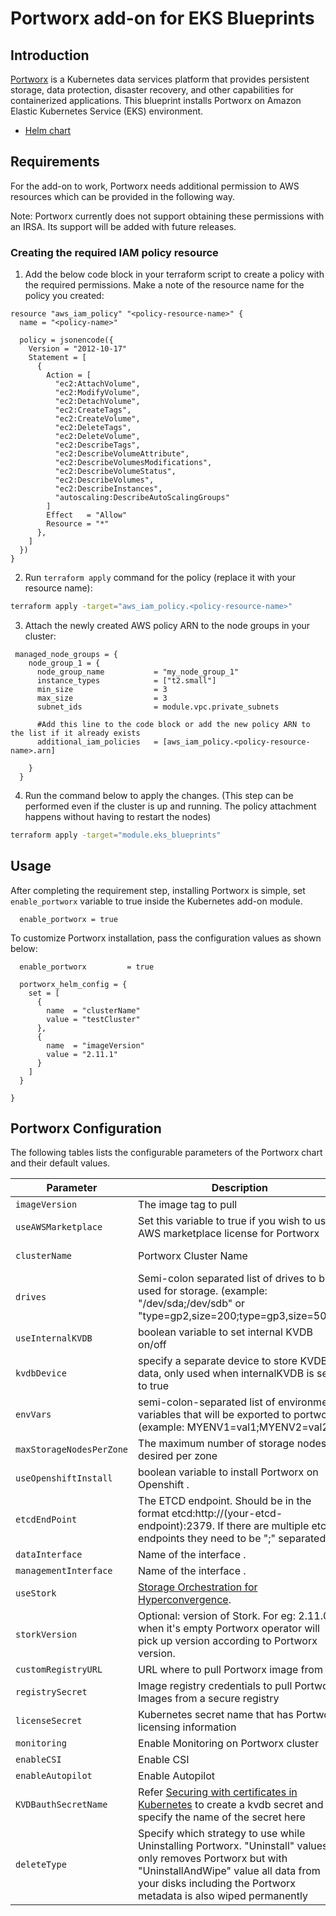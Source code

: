 # Portworx add-on for EKS Blueprints

## Introduction

[Portworx](https://portworx.com/) is a Kubernetes data services platform that provides persistent storage, data protection, disaster recovery, and other capabilities for containerized applications. This blueprint installs Portworx on Amazon Elastic Kubernetes Service (EKS) environment.

- [Helm chart](https://github.com/portworx/helm)

## Requirements

For the add-on to work, Portworx needs additional permission to AWS resources which can be provided in the following way.

Note: Portworx currently does not support obtaining these permissions with an IRSA. Its support will be added with future releases.

### Creating the required IAM policy resource

1. Add the below code block in your terraform script to create a policy with the required permissions. Make a note of the resource name for the policy you created:

```
resource "aws_iam_policy" "<policy-resource-name>" {
  name = "<policy-name>"

  policy = jsonencode({
    Version = "2012-10-17"
    Statement = [
      {
        Action = [
          "ec2:AttachVolume",
          "ec2:ModifyVolume",
          "ec2:DetachVolume",
          "ec2:CreateTags",
          "ec2:CreateVolume",
          "ec2:DeleteTags",
          "ec2:DeleteVolume",
          "ec2:DescribeTags",
          "ec2:DescribeVolumeAttribute",
          "ec2:DescribeVolumesModifications",
          "ec2:DescribeVolumeStatus",
          "ec2:DescribeVolumes",
          "ec2:DescribeInstances",
          "autoscaling:DescribeAutoScalingGroups"
        ]
        Effect   = "Allow"
        Resource = "*"
      },
    ]
  })
}
```

2. Run `terraform apply` command for the policy (replace it with your resource name):

```bash
terraform apply -target="aws_iam_policy.<policy-resource-name>"
```
3. Attach the newly created AWS policy ARN to the node groups in your cluster:

```
 managed_node_groups = {
    node_group_1 = {
      node_group_name           = "my_node_group_1"
      instance_types            = ["t2.small"]
      min_size                  = 3
      max_size                  = 3
      subnet_ids                = module.vpc.private_subnets

      #Add this line to the code block or add the new policy ARN to the list if it already exists
      additional_iam_policies   = [aws_iam_policy.<policy-resource-name>.arn]

    }
  }
```
4. Run the command below to apply the changes. (This step can be performed even if the cluster is up and running. The policy attachment happens without having to restart the nodes)
```bash
terraform apply -target="module.eks_blueprints"
```


## Usage

After completing the requirement step, installing Portworx is simple, set ```enable_portworx``` variable to true inside the Kubernetes add-on module.

```
  enable_portworx = true
```

To customize Portworx installation, pass the configuration values as shown below:

```
  enable_portworx         = true

  portworx_helm_config = {
    set = [
      {
        name  = "clusterName"
        value = "testCluster"
      },
      {
        name  = "imageVersion"
        value = "2.11.1"
      }
    ]
  }

}
```

## Portworx Configuration

The following tables lists the configurable parameters of the Portworx chart and their default values.

| Parameter | Description | Default |
|-----------|-------------| --------|
| `imageVersion` | The image tag to pull | "2.11.0" |
| `useAWSMarketplace` | Set this variable to true if you wish to use AWS marketplace license for Portworx | "false" |
| `clusterName` | Portworx Cluster Name| portworx-\<random_string\> |
| `drives` | Semi-colon separated list of drives to be used for storage. (example: "/dev/sda;/dev/sdb" or "type=gp2,size=200;type=gp3,size=500")  |  "type=gp2,size=200"|
| `useInternalKVDB` | boolean variable to set internal KVDB on/off | true |
| `kvdbDevice` | specify a separate device to store KVDB data, only used when internalKVDB is set to true | type=gp2,size=150 |
| `envVars` | semi-colon-separated list of environment variables that will be exported to portworx. (example: MYENV1=val1;MYENV2=val2) | "" |
| `maxStorageNodesPerZone` | The maximum number of storage nodes desired per zone| 3 |
| `useOpenshiftInstall` | boolean variable to install Portworx on Openshift .| false |
| `etcdEndPoint` | The ETCD endpoint. Should be in the format etcd:http://(your-etcd-endpoint):2379. If there are multiple etcd endpoints they need to be ";" separated. | "" |
| `dataInterface` | Name of the interface <ethX>.| none |
| `managementInterface` |  Name of the interface <ethX>.| none |
| `useStork` | [Storage Orchestration for Hyperconvergence](https://github.com/libopenstorage/stork).| true  |
| `storkVersion` | Optional: version of Stork. For eg: 2.11.0, when it's empty Portworx operator will pick up version according to Portworx version. | "2.11.0" |
| `customRegistryURL` | URL where to pull Portworx image from | ""  |
| `registrySecret` | Image registry credentials to pull Portworx Images from a secure registry | "" |
| `licenseSecret` | Kubernetes secret name that has Portworx licensing information | ""  |
| `monitoring` | Enable Monitoring on Portworx cluster | false  |
| `enableCSI` | Enable CSI | false  |
| `enableAutopilot` | Enable Autopilot | false  |
| `KVDBauthSecretName` | Refer [Securing with certificates in Kubernetes](https://docs.portworx.com/operations/etcd/#securing-with-certificates-in-kubernetes) to  create a kvdb secret and specify the name of the secret here| none |
| `deleteType` | Specify which strategy to use while Uninstalling Portworx. "Uninstall" values only removes Portworx but with "UninstallAndWipe" value all data from your disks including the Portworx metadata is also wiped permanently | UninstallAndWipe |
